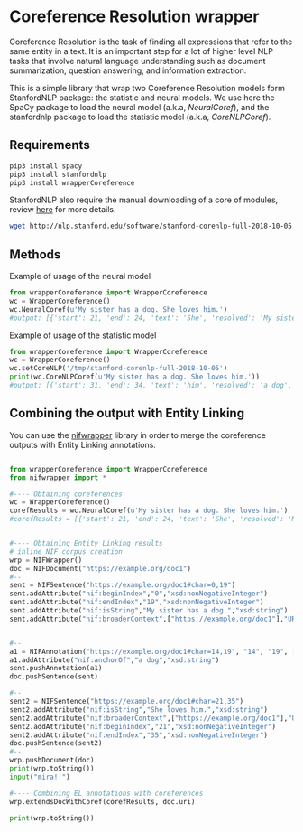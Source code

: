 # Coreference Resolution wrapper

Coreference Resolution is the task of finding all expressions that refer to the same entity in a text. It is an important step for a lot of higher level NLP tasks that involve natural language understanding such as document summarization, question answering, and information extraction.

This is a simple library that wrap two Coreference Resolution models form StanfordNLP package: the statistic and neural models. We use here the SpaCy package to load the neural model (a.k.a, *NeuralCoref*), and the stanfordnlp package to load the statistic model (a.k.a, *CoreNLPCoref*).

## Requirements

```bash
pip3 install spacy
pip3 install stanfordnlp
pip3 install wrapperCoreference
```

StanfordNLP also require the manual downloading of a core of modules, review [here](https://stanfordnlp.github.io/CoreNLP/download.html) for more details.

```bash
wget http://nlp.stanford.edu/software/stanford-corenlp-full-2018-10-05.zip
```

## Methods
Example of usage of the neural model 
```python
from wrapperCoreference import WrapperCoreference
wc = WrapperCoreference()
wc.NeuralCoref(u'My sister has a dog. She loves him.')
#output: [{'start': 21, 'end': 24, 'text': 'She', 'resolved': 'My sister'}, {'start': 31, 'end': 34, 'text': 'him', 'resolved': 'a dog'}]
```


Example of usage of the statistic model 
```python
from wrapperCoreference import WrapperCoreference
wc = WrapperCoreference()
wc.setCoreNLP('/tmp/stanford-corenlp-full-2018-10-05')
print(wc.CoreNLPCoref(u'My sister has a dog. She loves him.'))
#output: [{'start': 31, 'end': 34, 'text': 'him', 'resolved': 'a dog', 'fullInformation': [{'start': 14, 'end': 19, 'text': 'a dog'}]}, {'start' : 21, 'end': 24, 'text': 'She', 'resolved': 'My sister', 'fullInformation': [{'start': 0, 'end': 9, 'text': 'My sister'}]}]
```



## Combining the output with Entity Linking

You can use the [nifwrapper](https://github.com/henryrosalesmendez/nifwrapper) library in order to merge the coreference outputs with Entity Linking annotations.
```python

from wrapperCoreference import WrapperCoreference
from nifwrapper import *

#---- Obtaining coreferences
wc = WrapperCoreference()
corefResults = wc.NeuralCoref(u'My sister has a dog. She loves him.')
#corefResults = [{'start': 21, 'end': 24, 'text': 'She', 'resolved': 'My sister'}, {'start': 31, 'end': 34, 'text': 'him', 'resolved': 'a dog'}]


#---- Obtaining Entity Linking results
# inline NIF corpus creation
wrp = NIFWrapper()
doc = NIFDocument("https://example.org/doc1")
#--
sent = NIFSentence("https://example.org/doc1#char=0,19")
sent.addAttribute("nif:beginIndex","0","xsd:nonNegativeInteger")
sent.addAttribute("nif:endIndex","19","xsd:nonNegativeInteger")
sent.addAttribute("nif:isString","My sister has a dog.","xsd:string")
sent.addAttribute("nif:broaderContext",["https://example.org/doc1"],"URI LIST")


#-- 
a1 = NIFAnnotation("https://example.org/doc1#char=14,19", "14", "19", ["https://en.wikipedia.org/wiki/ExambleDogUri"], ["dbo:FamilyRelations"])
a1.addAttribute("nif:anchorOf","a dog","xsd:string")
sent.pushAnnotation(a1)
doc.pushSentence(sent)

#--
sent2 = NIFSentence("https://example.org/doc1#char=21,35")
sent2.addAttribute("nif:isString","She loves him.","xsd:string")
sent2.addAttribute("nif:broaderContext",["https://example.org/doc1"],"URI LIST")
sent2.addAttribute("nif:beginIndex","21","xsd:nonNegativeInteger")
sent2.addAttribute("nif:endIndex","35","xsd:nonNegativeInteger")
doc.pushSentence(sent2)
#--
wrp.pushDocument(doc)
print(wrp.toString())
input("mira!!")

#---- Combining EL annotations with coreferences 
wrp.extendsDocWithCoref(corefResults, doc.uri)

print(wrp.toString())
```

